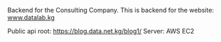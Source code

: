 Backend for the Consulting Company.
This is backend for the website: www.datalab.kg

Public api root: https://blog.data.net.kg/blog1/
Server: AWS EC2